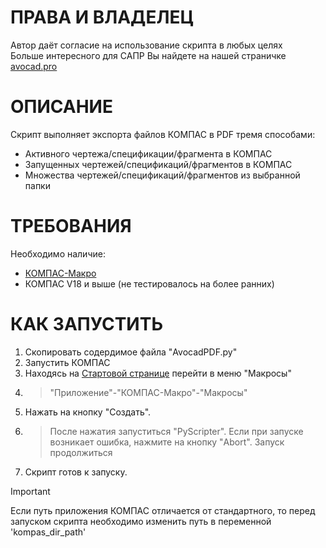 # ПРАВА И ВЛАДЕЛЕЦ 
Автор даёт согласие на использование скрипта в любых целях  
Больше интересного для САПР Вы найдете на нашей страничке [avocad.pro](https://avocad.pro/)

# ОПИСАНИЕ
Скрипт выполняет экспорта файлов КОМПАС в PDF тремя способами:
- Активного чертежа/спецификации/фрагмента в КОМПАС
- Запущенных чертежей/спецификаций/фрагментов в КОМПАС
- Множества чертежей/спецификаций/фрагментов из выбранной папки
 
# ТРЕБОВАНИЯ
Необходимо наличие:
- [КОМПАС-Макро](https://help.ascon.ru/KOMPAS/21/ru-RU/61_osobennosti_ustanovki_prikladnoj_biblioteki.html)
- КОМПАС V18 и выше (не тестировалось на более ранних)

# КАК ЗАПУСТИТЬ
1. Скопировать содердимое файла "AvocadPDF.py"
2. Запустить КОМПАС
3. Находясь на [Стартовой странице](https://help.ascon.ru/KOMPAS/23/ru-RU/idr_mainframe_full.html) перейти в меню "Макросы"
4. > "Приложение"-"КОМПАС-Макро"-"Макросы"
5. Нажать на кнопку "Создать".
6. > После нажатия запуститься "PyScripter". Если при запуске возникает ошибка, нажмите на кнопку "Abort". Запуск продолжиться
7. Скрипт готов к запуску.

> [!IMPORTANT]
> Если путь приложения КОМПАС отличается от стандартного, то перед запуском скрипта необходимо изменить путь в переменной 'kompas_dir_path'
